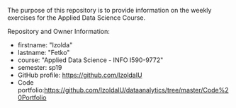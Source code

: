 
The purpose of this repository is to provide information on the weekly exercises for the Applied Data Science Course.

Repository and Owner Information:

  - firstname: "Izolda"
  - lastname: "Fetko"
  - course: "Applied Data Science - INFO I590-9772"
  - semester: sp19
  - GitHub profile: https://github.com/IzoldaIU
  - Code portfolio:https://github.com/IzoldaIU/dataanalytics/tree/master/Code%20Portfolio
